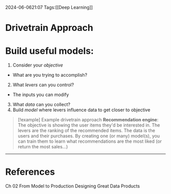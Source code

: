 2024-06-0621:07
Tags:[[Deep Learning]]
# Drivetrain Approach

# Build useful models:

1. Consider your *objective* 
- What are you trying to accomplish?
2. What *levers* can you control?
- The inputs you can modify
3. What *data* can you collect?
4. Build *model* where levers influence data to get closer to objective

>[!example] Example drivetrain approach
> **Recommendation engine**:
> The objective is showing the user items they'd be interested in. The levers are the ranking of the recommended items. The data is the users and their purchases. By creating one (or many) model(s), you can train them to learn what recommendations are the most liked (or return the most sales...)


---
# References
Ch 02 From Model to Production
Designing Great Data Products